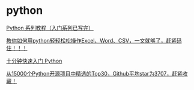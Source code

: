 # python

[Python 系列教程（入门系列已写完）](https://juejin.cn/post/6844903567715729415)

[教你如何用python轻轻松松操作Excel、Word、CSV，一文就够了，赶紧码住！！！](https://juejin.cn/post/6868073137263607821#heading-0)

[十分钟快速入门 Python](https://juejin.cn/post/6844903765410070535)

[从15000个Python开源项目中精选的Top30，Github平均star为3707，赶紧收藏！](https://juejin.cn/post/6844903551022399496)
